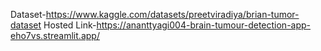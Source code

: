 
Dataset-https://www.kaggle.com/datasets/preetviradiya/brian-tumor-dataset
Hosted Link-https://ananttyagi004-brain-tumour-detection-app-eho7vs.streamlit.app/